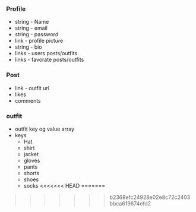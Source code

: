 ### Profile

* string - Name
* string - email
* string - password
* link - profile picture
* string - bio
* links - users posts/outfits
* links - favorate posts/outfits

### Post

* link - outfit url
* likes
* comments

### outfit

* outfit key og value array
* keys
  * Hat
  * shirt
  * jacket
  * gloves
  * pants
  * shorts
  * shoes
  * socks
<<<<<<< HEAD
=======

>>>>>>> b2368efc24928e02e8c72c2403bbca619674efd2
